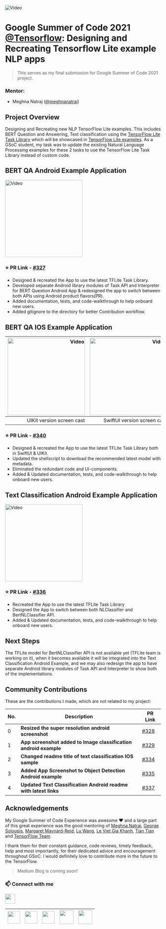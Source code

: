 <img src="https://user-images.githubusercontent.com/67560900/130139105-4d37e419-bbed-4c1c-8054-c21994877e20.png" alt="Video">

# Google Summer of Code 2021 [@Tensorflow](https://github.com/tensorflow): Designing and Recreating Tensorflow Lite example NLP apps

>This serves as my final submission for Google Summer of Code 2021 project.

### Mentor:
* Meghna Natraj ([@meghnanatraj](https://github.com/MeghnaNatraj))

## Project Overview
Designing and Recreating new NLP TensorFlow Lite examples. This includes BERT Question and Answering, Text classification using the [TensorFlow Lite Task Library](https://www.tensorflow.org/lite/inference_with_metadata/task_library/overview) which will be showcased in [TensorFlow Lite examples](https://www.tensorflow.org/lite/examples). As a GSoC student, my task was to update the existing Natural Language Processing examples for these 2 tasks to use the TensorFlow Lite Task Library instead of custom code. 


## BERT QA Android Example Application


<img src="https://user-images.githubusercontent.com/67560900/130329896-ebbe26b1-6e4f-4b13-8ca3-06267f66c15a.gif" width="250" alt="Video">

### ⭐️ PR Link - [#327](https://github.com/tensorflow/examples/pull/327)
- Designed & recreated the App to use the latest TFLite Task Library.
- Developed separate Android library modules of Task API and Interpreter for BERT Question Android App & redesigned the app to switch between both APIs using Android product flavors(PR).
- Added documentation, tests, and code-walkthrough to help onboard new users. 
- Added gitignore to the directory for better Contribution workflow.


## BERT QA IOS Example Application

<img src="https://storage.googleapis.com/download.tensorflow.org/models/tflite/screenshots/bertqa_ios_uikit_demo.gif" width="250" alt="Video"> | <img src="https://storage.googleapis.com/download.tensorflow.org/models/tflite/screenshots/bertqa_ios_swiftui_demo.gif" width="250" alt="Video">
-----------------------: | -------------------------:
UIKit version screen cast | SwiftUI version screen cast

### ⭐️ PR Link - [#340](https://github.com/tensorflow/examples/pull/340)

- Designed & recreated the App to use the latest TFLite Task Library both in SwiftUI & UIKit.
- Updated the shellscript to download the recommended latest model with metadata.
- Eliminated the redundant code and UI-components.
- Added & Updated documentation, tests, and code-walkthrough to help onboard new users. 

## Text Classification Android Example Application

<img src="https://www.tensorflow.org/lite/examples/text_classification/images/screenshot.gif" width="250" alt="Video">

### ⭐️ PR Link - [#336](https://github.com/tensorflow/examples/pull/336)

- Recreated the App to use the latest TFLite Task Library 
- Designed the App to switch between both NLClassifier and BertNLClassifier API.
- Added & Updated documentation, tests, and code-walkthrough to help onboard new users.  


## Next Steps
The TFLite model for BertNLClassifier API is not available yet (TFLite team is working on it), when it becomes available it will be integrated into the Text Classification Android Example, and we may also redesign the app to have separate Android library modules of Task API and Interpreter to show both of the implementations.


## Community Contributions

These are the contributions I made, which are not related to my project:

| No. | Description  | PR Link |
| ------------- | ------------- | ------------- |
| 0 | **Resized the super resolution android screenshot**  | [#328]  |
| 1 | **App screenshot added to Image classification android example** | [#329]  |
| 2 | **Changed readme title of text classification IOS sample**  | [#334]  |
| 3 | **Added App Screenshot to Object Detection Android example**  | [#335]  |
| 4 | **Updated Text Classification Android readme with latest links**  | [#337]  |



## Acknowledgements

My Google Summer of Code Experience was awesome ❤️ and a large part of this great experience was the good mentoring of [Meghna Natraj](https://github.com/MeghnaNatraj), [George Soloupis](https://github.com/farmaker47), [Margaret Maynard-Reid](https://github.com/margaretmz),  [Lu Wang](https://github.com/lu-wang-g), [Le Viet Gia Khanh](https://github.com/khanhlvg), [Tian Tian](https://github.com/lintian06) and [TensorFlow Team](https://www.tensorflow.org/).

I thank them for their constant guidance, code reviews, timely feedback, help and most importantly, for their dedicated advice and encouragement throughout GSoC. I would definitely love to contribute more in the future to the TensorFlow.

> Medium Blog is coming soon!

 ### 📫 Connect with me
 <img align="center" src="https://raw.githubusercontent.com/ShahriarShafin/ShahriarShafin/main/Assets/handshake.gif" height="32px">

 
|<a href="mailto:iamsunitroy03@gmail.com"><img src="https://image.flaticon.com/icons/svg/281/281769.svg" width="40"></a>|<a href="https://www.linkedin.com/in/sunit-roy/"><img src="https://cdn2.iconfinder.com/data/icons/social-media-2285/512/1_Linkedin_unofficial_colored_svg-128.png" width="40"></a>|<a href="https://twitter.com/HeySunit"><img src="https://cdn2.iconfinder.com/data/icons/social-media-2285/512/1_Twitter3_colored_svg-128.png" width="40"></a>|<a href="https://sunitroy.medium.com/"><img src="https://user-images.githubusercontent.com/67560900/109533536-57d87a80-7ae0-11eb-8602-d312a0cb0b0e.png" width="45"></a>|<a href="https://www.youtube.com/c/SunitRoy"><img src="https://user-images.githubusercontent.com/67560900/124399599-ef253700-dd39-11eb-8b81-68807fdc3541.png" width="45"></a>|
|--|--|--|--|--|


[#328]:https://github.com/tensorflow/examples/pull/328
[#329]:https://github.com/tensorflow/examples/pull/329
[#334]:https://github.com/tensorflow/examples/pull/334
[#335]:https://github.com/tensorflow/examples/pull/335
[#337]:https://github.com/tensorflow/examples/pull/337
